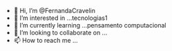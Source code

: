 - 👋 Hi, I’m @FernandaCravelin
- 👀 I’m interested in ...tecnologias1
- 🌱 I’m currently learning ...pensamento computacional
- 💞️ I’m looking to collaborate on ...
- 📫 How to reach me ...

<!---
FernandaCravelin/FernandaCravelin is a ✨ special ✨ repository because its `README.md` (this file) appears on your GitHub profile.
You can click the Preview link to take a look at your changes.
--->
